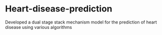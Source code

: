 # Heart-disease-prediction
Developed a dual stage stack mechanism model for the prediction of heart disease using various algorithms
